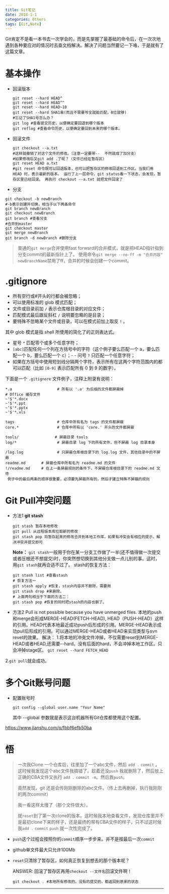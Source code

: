 ```yaml
---
title: Git笔记
date: 2018-1-1
categories: Others
tags: [Git,Note]
---
```


Git肯定不是看一本书去一次学会的，而是先掌握了最基础的命令后，在一次次地遇到各种要应对的情况时去查文档解决。解决了问题当然要记一下咯，于是就有了这篇文章。

<!---more--->

# 基本操作

- 回滚版本

  ```shell
  git reset --hard HEAD^
  git reset --hard HEAD^^
  git reset --hard HEAD~10
  git reset --hard SHA1串(而且不需要写全就能匹配，8位就够)
  #忘记了SHA1号怎么办？
  git log #查看提交历史，以便确定要回退到哪个版本
  git reflog #查看命令历史，以便确定要回到未来的哪个版本。
  ```

- 回滚文件

  ```shell
  git checkout --a.txt 
  #这样就撤销了对这个文件的修改。（注意一定要带--  不然就成了加分支）
  #如果修改后又git add .了呢？（文件已经在暂存区）
  git reset HEAD a.txt
  #git reset 命令既可以回退版本，也可以把暂存区的修改回退到工作区。当我们用 HEAD 时，表示最新的版本。 运行了上一层命令，git status看一下状态，会发现，暂存区里已经回滚。 再执行 checkout --a.txt 就把文件回滚了
  ```

- 分支

```shell
git checkout -b newBranch
#-b表示创建并切换，相当于以下两条命令
git branch newBranch
git checkout newBranch
git branch #查看分支
#合并到master
git checkout master
git merge newBranch
git branch -d newBranch #删除分支
```

> 普通的`git merge`合并使用fast forward的合并模式，就是把HEAD指针指到分支commit的最新指针上了。 使用命令`git merge --no-ff -m "合并内容" newBranchName`禁用了ff，合并的时候会创建一个commit。

# .gitignore

- 所有空行或#开头的行都会被忽略；
- 可以使用标准的 glob 模式匹配；
- 文件或目录前加 `/` 表示仓库根目录的对应文件；
- 匹配模式最后跟反斜杠 `/` 说明要忽略的是目录；
- 要特殊不忽略某个文件或目录，可以在模式前加上取反 `!` 。

其中 glob 模式是指 shell 所使用的简化了的正则表达式。

- 星号 `*` 匹配零个或多个任意字符；
-  `[abc]`匹配任何一个列在方括号中的字符（这个例子要么匹配一个 a，要么匹配一个 b，要么匹配一个 c）；- - 问号 `?` 只匹配一个任意字符；
- 如果在方括号中使用短划线分隔两个字符，表示所有在这两个字符范围内的都可以匹配（比如 `[0-9]` 表示匹配所有 0 到 9 的数字）。

下面是一个 `.gitignore` 文件例子，注释上附录有说明：

```shell
*.a                    # 所有以 '.a' 为后缀的文件都屏蔽掉
# Office 缓存文件
~'$'*.docx
~'$'*.ppt
~'$'*.pptx 
~'$'*.xls

tags                   # 仓库中所有名为 tags 的文件都屏蔽
core.*                 # 仓库中所有以 'core.' 开头的文件都屏蔽

tools/                # 屏蔽目录 tools
log/*                  # 屏蔽目录 log 下的所有文件，但不屏蔽 log 目录本身

/log.log               # 只屏蔽仓库根目录下的 log.log 文件，其他目录中的不屏蔽
readme.md       # 屏蔽仓库中所有名为 readme.md 的文件
!/readme.md     # 在上一条屏蔽规则的条件下，不屏蔽仓库根目录下的 readme.md 文件
 例子中的最后两条的顺序很重要，必须要先屏蔽所有的，然后才建立特殊不屏蔽的规则
```

# Git Pull冲突问题

- 方法1 **git stash**

  ```git
  git stash 暂存本地修改
  git pull 从远程版本库拉取新的修改
  git stash pop 将暂存起来的修改合并到本地工作库，如果有冲突会有相应的提示，解决冲突并提交即可
  ```

  **Note：**
  `git stash`一般用于你在某一分支工作做了一半(还不值得做一次提交或者压根还不想提交)时，你突然想切换到其他分支做一点儿别的事。这时，用`git stash`就再合适不过了。
  stash的恢复方法：
  
  ```shell
  git stash list #查看stash
  # 恢复方法一
  git stash apply #恢复，stash内容并不删除，需要用
  git stash drop #来删除。
  # 上面两句相当于下面的方法二：
  git stash pop #恢复的同时把stash的内容也删了。
  ```
  
- 方法2  Pull is not possible because you have unmerged files.
本地的push和merge会形成MERGE-HEAD(FETCH-HEAD), HEAD（PUSH-HEAD）这样的引用。HEAD代表本地最近成功push后形成的引用。MERGE-HEAD表示成功pull后形成的引用。可以通过MERGE-HEAD或者HEAD来实现类型与svn revet的效果。
解决：
1.将本地的冲突文件冲掉，不仅需要reset到MERGE-HEAD或者HEAD,还需要--hard。没有后面的hard，不会冲掉本地工作区。只会冲掉stage区。
`git reset --hard FETCH_HEAD`

2.`git pull`就会成功。


# 多个Git账号问题

- 配置账号时

  ```shell
  git config --global user.name "Your Name"
  ```

  其中 --global 参数就是表示这台机器所有Git仓库都使用这个配置。

https://www.jianshu.com/p/fbbf6efb50ba

# 悟

> 一次我Clone 一个仓库后，往里加了一个abc文件，然后 `add .`  `commit`  。这时候我发现这个abc文件我搞错了。趁着还没`push` 我就删除了，然后放上正确的CBA文件又执行 `add .` `commit -m`。然后我`push`。
>
> 竟然发现，git 还是会传刚刚删除的abc文件。（传上去再删掉，执行我刚刚的两次commit）
>
> 我一看这样太慢了（那个文件很大）。
>
> 就`reset`到了第一次clone的版本。这时候我本地查看文件，发现仓库里并不是最初clone下来的样子，还是最终的带有CBA文件的样子，只不过这时候我`add .`  `commit`  `push` 就一次性完成了。

- `push`这个过程会按照你的`commit`顺序一步步来。并不是按最后一次`commit`

- github单文件最大只允许100Mb

- `reset`只清除了暂存区，如何真正恢复到想去的那个版本呢？

  ANSWER: 回滚了暂存区再用`checkout --文件名`回滚文件啊！

  ```shell
  git checkout . #本地所有修改的。没有的提交的，都返回到原来的状态
  ```

---

